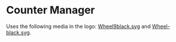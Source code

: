# Counter Manager

Uses the following media in the logo: [Wheel9black.svg](https://commons.wikimedia.org/wiki/File:Wheel9black.svg) and [Wheel-black.svg](https://commons.wikimedia.org/wiki/File:Wheel-black.svg).

